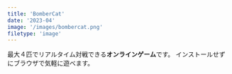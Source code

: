 ```yaml
---
title: 'BomberCat'
date: '2023-04'
image: '/images/bombercat.png'
filetype: 'image'
---
```


最大４匹でリアルタイム対戦できる**オンラインゲーム**です。
インストールせずにブラウザで気軽に遊べます。
